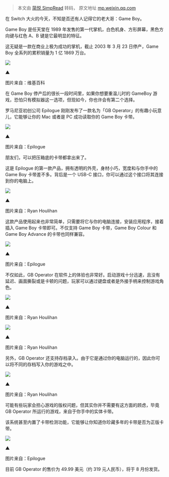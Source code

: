 > 本文由 [简悦 SimpRead](http://ksria.com/simpread/) 转码， 原文地址 [mp.weixin.qq.com](https://mp.weixin.qq.com/s?__biz=MjM5MjAyNDUyMA==&mid=2650668493&idx=2&sn=df5037ecc157439d659bad85949af663&chksm=bea5cf6a89d2467cdb3e20e1fef188e72c7e7f89a8f0ea17bc07c3820c5c35cc3f0d3a7d06fe&mpshare=1&scene=1&srcid=0705bdKPkqh5QDGUR9JIEVGc&sharer_sharetime=1625463626520&sharer_shareid=7fece245937ac96f04f0fb8e1311fff1#rd)

在 Switch 大火的今天，不知是否还有人记得它的老大哥：Game Boy。

Game Boy 是任天堂在 1989 年发售的第一代掌机，白色机身、方形屏幕，黑色方向键与红色 A、B 键是它最明显的特征。

这无疑是一款在商业上极为成功的掌机，截止 2003 年 3 月 23 日停产，Game Boy 全系列的累积销量为 1 亿 1869 万台。

![](https://mmbiz.qpic.cn/mmbiz_jpg/ePTzepwoNWPicOEhn5HSLMic9fSASm9TJia6IULKTBpkiaYcib89Uh9h27iaCKjiaLjrDbottt62LrYDztSUnficvWyr0w/640?wx_fmt=jpeg)

  

▲

图片来自：维基百科

在 Game Boy 停产后的很长一段时间里，如果你想要重温儿时的 GameBoy 游戏，恐怕只有模拟器这一选项，但现如今，你也许会有第二个选择。

罗马尼亚初创公司 Epilogue 刚刚发布了一款名为「GB Operator」的有趣小玩意儿，它能够让你的 Mac 或者是 PC 成功读取你的 Game Boy 卡带。

![](https://mmbiz.qpic.cn/mmbiz_jpg/ePTzepwoNWPicOEhn5HSLMic9fSASm9TJiacaiat9EOicBq67ibDXJ2daJicCrF6AHcMjhup35QhFUiaMq24ibKrSObibtrg/640?wx_fmt=jpeg)

  

▲

图片来自：Epilogue

朋友们，可以把压箱底的卡带都拿出来了。

这是 Epilogue 的第一款产品，拥有透明的外壳，身材小巧，宽度和与你手中的 Game Boy 卡带差不多。背后是一个 USB-C 接口，你可以通过这个接口将其连接到你的电脑上。

![](https://mmbiz.qpic.cn/mmbiz_jpg/ePTzepwoNWPicOEhn5HSLMic9fSASm9TJiaQxWnRA3kBWMARd3qPuUibYbsqCic20RzXcKoNibHrZMA5e48qz1pRfFLQ/640?wx_fmt=jpeg)

  

▲

图片来自：Ryan Houlihan

这款产品使用起来也非常简单，只需要将它与你的电脑连接，安装应用程序，接着插入 Game Boy 卡带即可。不仅支持 Game Boy 卡带，Game Boy Colour 和 Game Boy Advance 的卡带也同样兼容。

![](https://mmbiz.qpic.cn/mmbiz_jpg/ePTzepwoNWPicOEhn5HSLMic9fSASm9TJiaBiceECic4ldljZoy3icic4Ym03GwfaOFrAGShiawVDJfyu2RG9c5NLibwkPg/640?wx_fmt=jpeg)

  

▲

图片来自：Epilogue

不仅如此，GB Operator 在软件上的体验也非常好。启动游戏十分迅速，且没有延迟、画面撕裂或是卡顿的问题，玩家可以通过键盘或者是外接手柄来控制游戏角色。

![](https://mmbiz.qpic.cn/mmbiz_jpg/ePTzepwoNWPicOEhn5HSLMic9fSASm9TJiajTmARWb8k5sNW7oIyELVictZia3UuzJyuRbTT8d92DXXgoDSdOibMvEqg/640?wx_fmt=jpeg)

  

▲

图片来自：Ryan Houlihan

![](https://mmbiz.qpic.cn/mmbiz_jpg/ePTzepwoNWPicOEhn5HSLMic9fSASm9TJiaBByDbVHt9vQ95CHAIsHeovFsnVwf0xp6Akk9XFLibQEjzYYjs1UcFiaw/640?wx_fmt=jpeg)

  

▲

图片来自：Ryan Houlihan

另外，GB Operator 还支持存档录入。由于它是通过你的电脑运行的，因此你可以将不同的存档写入你的游戏之中。

![](https://mmbiz.qpic.cn/mmbiz_jpg/ePTzepwoNWPicOEhn5HSLMic9fSASm9TJiasDdKSevrv8thTIN9LN7jmvdXH8ss2a4HpiaHMRljsSTkGCFHicIV4wyQ/640?wx_fmt=jpeg)

  

▲

图片来自：Ryan Houlihan

可能有些玩家会担心游戏的版权问题，但其实你并不需要有这方面的顾虑，毕竟 GB Operator 所运行的游戏，来自于你手中的实体卡带。

该系统甚至内置了卡带检测功能，它能够让你知道你珍藏多年的卡带是否为正版卡带。

![](https://mmbiz.qpic.cn/mmbiz_jpg/ePTzepwoNWPicOEhn5HSLMic9fSASm9TJia65wTztsep3oKAn2H0qQ42fMWXXiboW3uC1SoNIbCxAuaiaAxdQc3gJ5A/640?wx_fmt=jpeg)

  

▲

图片来自：Epilogue

目前 GB Operator 的售价为 49.99 美元（约 319 元人民币），将于 8 月份发货。
